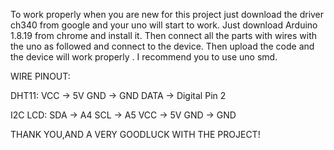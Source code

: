 To work properly when you are new for this project just download the driver ch340 from google and your uno will start to work.
Just download Arduino 1.8.19 from chrome and  install it.
Then connect all the parts with wires with the uno as followed and connect to the device. Then upload the code and the device will work properly . I recommend you to use uno smd. 

WIRE PINOUT:

DHT11:
VCC -> 5V
GND -> GND
DATA -> Digital Pin 2

I2C LCD:
SDA -> A4
SCL -> A5
VCC -> 5V
GND -> GND

THANK YOU,AND A  VERY GOODLUCK WITH THE PROJECT!
